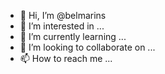 - 👋 Hi, I’m @belmarins
- 👀 I’m interested in ...
- 🌱 I’m currently learning ...
- 💞️ I’m looking to collaborate on ...
- 📫 How to reach me ...

<!---
belmarins/belmarins is a ✨ special ✨ repository because its `README.md` (this file) appears on your GitHub profile.
You can click the Preview link to take a look at your changes.
--->
